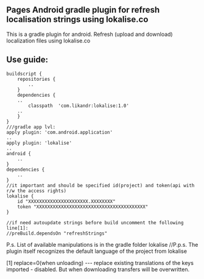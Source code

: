 ## Pages Android gradle plugin for refresh localisation strings using lokalise.co
This is a gradle plugin for android. Refresh (upload and download) localization files using lokalise.co

## Use guide:
```///gradle project lvl:
buildscript {
    repositories {
        ..
    }
    dependencies {
	..
        classpath  'com.likandr:lokalise:1.0'
	..
    }
}
///gradle app lvl:
apply plugin: 'com.android.application'
..
apply plugin: 'lokalise'
..
android {
    ..
}
dependencies {
    ..
}
//it important and should be specified id(project) and token(api with r/w the access rights)
lokalise {
    id "XXXXXXXXXXXXXXXXXXXXXX.XXXXXXXX"
    token "XXXXXXXXXXXXXXXXXXXXXXXXXXXXXXXXXXXXXXXX"
}

//if need autoupdate strings before build uncomment the following line[1]: 
//preBuild.dependsOn "refreshStrings"
```

P.s. List of available manipulations is in the gradle folder lokalise
//P.p.s. The plugin itself recognizes the default language of the project from lokalise

[1]	replace=0(when unloading) --- replace existing translations of the keys imported - disabled. But when downloading transfers will be overwritten.
